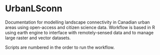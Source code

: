 # UrbanLSconn
Documentation for modelling landscape connectivity in Canadian urban areas using open-access and citizen science data.
Workflow is based in R using earth engine to interface with remotely-sensed data and to manage large raster and vector datasets.

Scripts are numbered in the order to run the workflow.
